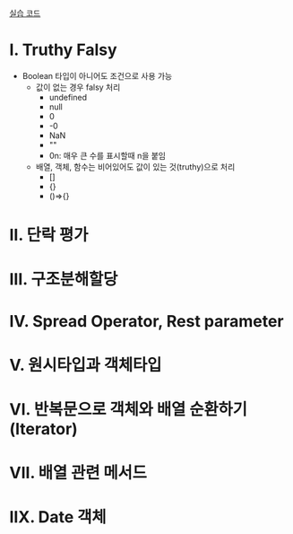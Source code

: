 [실습 코드](../section02)

# I. Truthy Falsy
- Boolean 타입이 아니어도 조건으로 사용 가능
  - 값이 없는 경우 falsy 처리
    - undefined
    - null
    - 0
    - -0
    - NaN
    - ""
    - 0n: 매우 큰 수를 표시할때 n을 붙임
  - 배열, 객체, 함수는 비어있어도 값이 있는 것(truthy)으로 처리
    - []
    - {}
    - ()=>{}

# II. 단락 평가
# III. 구조분해할당
# IV. Spread Operator, Rest parameter
# V. 원시타입과 객체타입
# VI. 반복문으로 객체와 배열 순환하기(Iterator)
# VII. 배열 관련 메서드
# IIX. Date 객체



